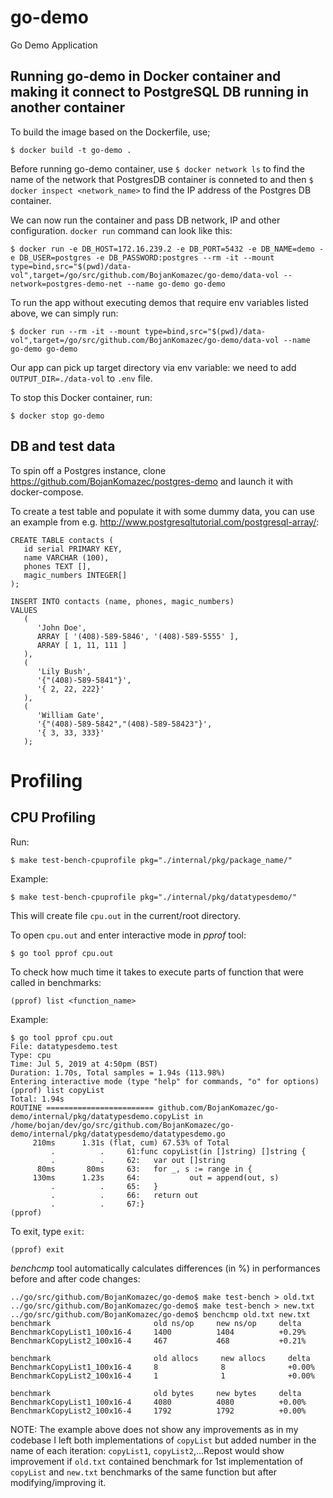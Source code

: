 # go-demo
Go Demo Application

## Running go-demo in Docker container and making it connect to PostgreSQL DB running in another container


To build the image based on the Dockerfile, use;
```
$ docker build -t go-demo .
```

Before running go-demo container, use `$ docker network ls` to find the name of the network that PostgresDB container is conneted to and then `$ docker inspect <network_name>` to find the IP address of the Postgres DB container.

We can now run the container and pass DB network, IP and other configuration. `docker run` command can look like this:
```
$ docker run -e DB_HOST=172.16.239.2 -e DB_PORT=5432 -e DB_NAME=demo -e DB_USER=postgres -e DB_PASSWORD:postgres --rm -it --mount type=bind,src="$(pwd)/data-vol",target=/go/src/github.com/BojanKomazec/go-demo/data-vol --network=postgres-demo-net --name go-demo go-demo
```

To run the app without executing demos that require env variables listed above, we can simply run:
```
$ docker run --rm -it --mount type=bind,src="$(pwd)/data-vol",target=/go/src/github.com/BojanKomazec/go-demo/data-vol --name go-demo go-demo
```
Our app can pick up target directory via env variable: we need to add `OUTPUT_DIR=./data-vol` to `.env` file.

To stop this Docker container, run:
```
$ docker stop go-demo
```

## DB and test data

To spin off a Postgres instance, clone https://github.com/BojanKomazec/postgres-demo and launch it with docker-compose.

To create a test table and populate it with some dummy data, you can use an example from e.g. http://www.postgresqltutorial.com/postgresql-array/:
```
CREATE TABLE contacts (
   id serial PRIMARY KEY,
   name VARCHAR (100),
   phones TEXT [],
   magic_numbers INTEGER[]
);

INSERT INTO contacts (name, phones, magic_numbers)
VALUES
   (
      'John Doe',
      ARRAY [ '(408)-589-5846', '(408)-589-5555' ],
      ARRAY [ 1, 11, 111 ]
   ),
   (
      'Lily Bush',
      '{"(408)-589-5841"}',
      '{ 2, 22, 222}'
   ),
   (
      'William Gate',
      '{"(408)-589-5842","(408)-589-58423"}',
      '{ 3, 33, 333}'
   );
```
# Profiling

## CPU Profiling

Run:
```
$ make test-bench-cpuprofile pkg="./internal/pkg/package_name/"
```
Example:
```
$ make test-bench-cpuprofile pkg="./internal/pkg/datatypesdemo/"
```
This will create file `cpu.out` in the current/root directory.

To open `cpu.out` and enter interactive mode in *pprof* tool:
```
$ go tool pprof cpu.out
```
To check how much time it takes to execute parts of function that were called in benchmarks:
```
(pprof) list <function_name>
```
Example:
```
$ go tool pprof cpu.out
File: datatypesdemo.test
Type: cpu
Time: Jul 5, 2019 at 4:50pm (BST)
Duration: 1.70s, Total samples = 1.94s (113.98%)
Entering interactive mode (type "help" for commands, "o" for options)
(pprof) list copyList
Total: 1.94s
ROUTINE ======================== github.com/BojanKomazec/go-demo/internal/pkg/datatypesdemo.copyList in /home/bojan/dev/go/src/github.com/BojanKomazec/go-demo/internal/pkg/datatypesdemo/datatypesdemo.go
     210ms      1.31s (flat, cum) 67.53% of Total
         .          .     61:func copyList(in []string) []string {
         .          .     62:   var out []string
      80ms       80ms     63:   for _, s := range in {
     130ms      1.23s     64:           out = append(out, s)
         .          .     65:   }
         .          .     66:   return out
         .          .     67:}
(pprof)
```
To exit, type `exit`:
```
(pprof) exit
```

*benchcmp* tool automatically calculates differences (in %) in performances before and after code changes:
```
../go/src/github.com/BojanKomazec/go-demo$ make test-bench > old.txt
../go/src/github.com/BojanKomazec/go-demo$ make test-bench > new.txt
../go/src/github.com/BojanKomazec/go-demo$ benchcmp old.txt new.txt
benchmark                       old ns/op     new ns/op     delta
BenchmarkCopyList1_100x16-4     1400          1404          +0.29%
BenchmarkCopyList2_100x16-4     467           468           +0.21%

benchmark                       old allocs     new allocs     delta
BenchmarkCopyList1_100x16-4     8              8              +0.00%
BenchmarkCopyList2_100x16-4     1              1              +0.00%

benchmark                       old bytes     new bytes     delta
BenchmarkCopyList1_100x16-4     4080          4080          +0.00%
BenchmarkCopyList2_100x16-4     1792          1792          +0.00%
```
NOTE: The example above does not show any improvements as in my codebase I left both implementations of `copyList` but added number in the name of each iteration: `copyList1`, `copyList2`,...Repost would show improvement if `old.txt` contained benchmark for 1st implementation of `copyList` and `new.txt` benchmarks of the same function but after modifying/improving it.
